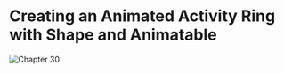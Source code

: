 # Creating an Animated Activity Ring with Shape and Animatable
![Chapter 30](https://github.com/user-attachments/assets/5c804e6b-3dc9-4006-910c-4ff25076cf75)
